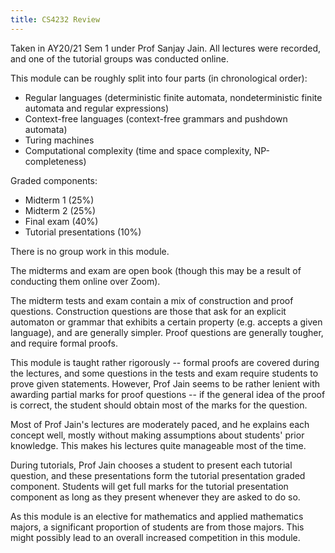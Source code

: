 ```yaml
---
title: CS4232 Review
---
```


Taken in AY20/21 Sem 1 under Prof Sanjay Jain.  All lectures were recorded, and one of the tutorial groups was conducted online.

This module can be roughly split into four parts (in chronological order):
- Regular languages (deterministic finite automata, nondeterministic finite automata and regular expressions)
- Context-free languages (context-free grammars and pushdown automata)
- Turing machines
- Computational complexity (time and space complexity, NP-completeness)

Graded components:
- Midterm 1 (25%)
- Midterm 2 (25%)
- Final exam (40%)
- Tutorial presentations (10%)

There is no group work in this module.

The midterms and exam are open book (though this may be a result of conducting them online over Zoom).

The midterm tests and exam contain a mix of construction and proof questions.  Construction questions are those that ask for an explicit automaton or grammar that exhibits a certain property (e.g. accepts a given language), and are generally simpler.  Proof questions are generally tougher, and require formal proofs.

This module is taught rather rigorously -- formal proofs are covered during the lectures, and some questions in the tests and exam require students to prove given statements.  However, Prof Jain seems to be rather lenient with awarding partial marks for proof questions -- if the general idea of the proof is correct, the student should obtain most of the marks for the question.

Most of Prof Jain's lectures are moderately paced, and he explains each concept well, mostly without making assumptions about students' prior knowledge.  This makes his lectures quite manageable most of the time.

During tutorials, Prof Jain chooses a student to present each tutorial question, and these presentations form the tutorial presentation graded component.  Students will get full marks for the tutorial presentation component as long as they present whenever they are asked to do so.

As this module is an elective for mathematics and applied mathematics majors, a significant proportion of students are from those majors.  This might possibly lead to an overall increased competition in this module.
